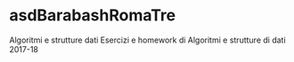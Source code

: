 # asdBarabashRomaTre
Algoritmi e strutture dati
Esercizi e homework di Algoritmi e strutture di dati 2017-18
